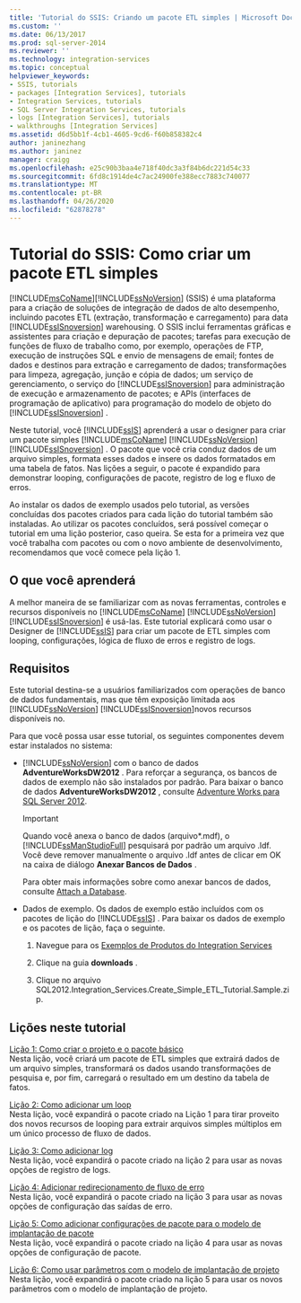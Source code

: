 ```yaml
---
title: 'Tutorial do SSIS: Criando um pacote ETL simples | Microsoft Docs'
ms.custom: ''
ms.date: 06/13/2017
ms.prod: sql-server-2014
ms.reviewer: ''
ms.technology: integration-services
ms.topic: conceptual
helpviewer_keywords:
- SSIS, tutorials
- packages [Integration Services], tutorials
- Integration Services, tutorials
- SQL Server Integration Services, tutorials
- logs [Integration Services], tutorials
- walkthroughs [Integration Services]
ms.assetid: d6d5bb1f-4cb1-4605-9cd6-f60b858382c4
author: janinezhang
ms.author: janinez
manager: craigg
ms.openlocfilehash: e25c90b3baa4e718f40dc3a3f84b6dc221d54c33
ms.sourcegitcommit: 6fd8c1914de4c7ac24900fe388ecc7883c740077
ms.translationtype: MT
ms.contentlocale: pt-BR
ms.lasthandoff: 04/26/2020
ms.locfileid: "62878278"
---
```

# <a name="ssis-tutorial-creating-a-simple-etl-package"></a>Tutorial do SSIS: Como criar um pacote ETL simples
  [!INCLUDE[msCoName](../includes/msconame-md.md)][!INCLUDE[ssNoVersion](../includes/ssnoversion-md.md)] (SSIS) é uma plataforma para a criação de soluções de integração de dados de alto desempenho, incluindo pacotes ETL (extração, transformação e carregamento) para data [!INCLUDE[ssISnoversion](../includes/ssisnoversion-md.md)] warehousing. O SSIS inclui ferramentas gráficas e assistentes para criação e depuração de pacotes; tarefas para execução de funções de fluxo de trabalho como, por exemplo, operações de FTP, execução de instruções SQL e envio de mensagens de email; fontes de dados e destinos para extração e carregamento de dados; transformações para limpeza, agregação, junção e cópia de dados; um serviço de gerenciamento, o serviço do [!INCLUDE[ssISnoversion](../includes/ssisnoversion-md.md)] para administração de execução e armazenamento de pacotes; e APIs (interfaces de programação de aplicativo) para programação do modelo de objeto do [!INCLUDE[ssISnoversion](../includes/ssisnoversion-md.md)] .  
  
 Neste tutorial, você [!INCLUDE[ssIS](../includes/ssis-md.md)] aprenderá a usar o designer para criar um pacote simples [!INCLUDE[msCoName](../includes/msconame-md.md)] [!INCLUDE[ssNoVersion](../includes/ssnoversion-md.md)] [!INCLUDE[ssISnoversion](../includes/ssisnoversion-md.md)] . O pacote que você cria conduz dados de um arquivo simples, formata esses dados e insere os dados formatados em uma tabela de fatos. Nas lições a seguir, o pacote é expandido para demonstrar looping, configurações de pacote, registro de log e fluxo de erros.  
  
 Ao instalar os dados de exemplo usados pelo tutorial, as versões concluídas dos pacotes criados para cada lição do tutorial também são instaladas. Ao utilizar os pacotes concluídos, será possível começar o tutorial em uma lição posterior, caso queira. Se esta for a primeira vez que você trabalha com pacotes ou com o novo ambiente de desenvolvimento, recomendamos que você comece pela lição 1.  
  
## <a name="what-you-will-learn"></a>O que você aprenderá  
 A melhor maneira de se familiarizar com as novas ferramentas, controles e recursos disponíveis no [!INCLUDE[msCoName](../includes/msconame-md.md)] [!INCLUDE[ssNoVersion](../includes/ssnoversion-md.md)] [!INCLUDE[ssISnoversion](../includes/ssisnoversion-md.md)] é usá-las. Este tutorial explicará como usar o Designer de [!INCLUDE[ssIS](../includes/ssis-md.md)] para criar um pacote de ETL simples com looping, configurações, lógica de fluxo de erros e registro de logs.  
  
## <a name="requirements"></a>Requisitos  
 Este tutorial destina-se a usuários familiarizados com operações de banco de dados fundamentais, mas que têm exposição limitada aos [!INCLUDE[ssNoVersion](../includes/ssnoversion-md.md)] [!INCLUDE[ssISnoversion](../includes/ssisnoversion-md.md)]novos recursos disponíveis no.  
  
 Para que você possa usar esse tutorial, os seguintes componentes devem estar instalados no sistema:  
  
-   [!INCLUDE[ssNoVersion](../includes/ssnoversion-md.md)] com o banco de dados **AdventureWorksDW2012** . Para reforçar a segurança, os bancos de dados de exemplo não são instalados por padrão. Para baixar o banco de dados **AdventureWorksDW2012** , consulte [Adventure Works para SQL Server 2012](https://go.microsoft.com/fwlink/?LinkId=275026).  
  
    > [!IMPORTANT]  
    >  Quando você anexa o banco de dados (arquivo\*.mdf), o [!INCLUDE[ssManStudioFull](../includes/ssmanstudiofull-md.md)] pesquisará por padrão um arquivo .ldf. Você deve remover manualmente o arquivo .ldf antes de clicar em OK na caixa de diálogo **Anexar Bancos de Dados** .  
    >   
    >  Para obter mais informações sobre como anexar bancos de dados, consulte [Attach a Database](../relational-databases/databases/attach-a-database.md).  
  
-   Dados de exemplo. Os dados de exemplo estão incluídos com os pacotes de lição do [!INCLUDE[ssIS](../includes/ssis-md.md)] . Para baixar os dados de exemplo e os pacotes de lição, faça o seguinte.  
  
    1.  Navegue para os [Exemplos de Produtos do Integration Services](https://go.microsoft.com/fwlink/?LinkId=275027)  
  
    2.  Clique na guia **downloads** .  
  
    3.  Clique no arquivo SQL2012.Integration_Services.Create_Simple_ETL_Tutorial.Sample.zip.  
  
## <a name="lessons-in-this-tutorial"></a>Lições neste tutorial  
 [Lição 1: Como criar o projeto e o pacote básico](lesson-1-create-a-project-and-basic-package-with-ssis.md)  
 Nesta lição, você criará um pacote de ETL simples que extrairá dados de um arquivo simples, transformará os dados usando transformações de pesquisa e, por fim, carregará o resultado em um destino da tabela de fatos.  
  
 [Lição 2: Como adicionar um loop](lesson-2-adding-looping-with-ssis.md)  
 Nesta lição, você expandirá o pacote criado na Lição 1 para tirar proveito dos novos recursos de looping para extrair arquivos simples múltiplos em um único processo de fluxo de dados.  
  
 [Lição 3: Como adicionar log](lesson-3-add-logging-with-ssis.md)  
 Nesta lição, você expandirá o pacote criado na lição 2 para usar as novas opções de registro de logs.  
  
 [Lição 4: Adicionar redirecionamento de fluxo de erro](lesson-4-add-error-flow-redirection-with-ssis.md)  
 Nesta lição, você expandirá o pacote criado na lição 3 para usar as novas opções de configuração das saídas de erro.  
  
 [Lição 5: Como adicionar configurações de pacote para o modelo de implantação de pacote](lesson-5-add-ssis-package-configurations-for-the-package-deployment-model.md)  
 Nesta lição, você expandirá o pacote criado na lição 4 para usar as novas opções de configuração de pacote.  
  
 [Lição 6: Como usar parâmetros com o modelo de implantação de projeto](lesson-6-using-parameters-with-the-project-deployment-model-in-ssis.md)  
 Nesta lição, você expandirá o pacote criado na lição 5 para usar os novos parâmetros com o modelo de implantação de projeto.  
  
  
